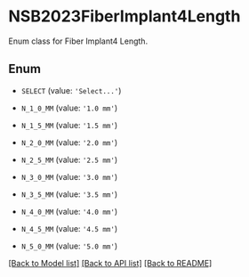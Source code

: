 # NSB2023FiberImplant4Length

Enum class for Fiber Implant4 Length.

## Enum

* `SELECT` (value: `'Select...'`)

* `N_1_0_MM` (value: `'1.0 mm'`)

* `N_1_5_MM` (value: `'1.5 mm'`)

* `N_2_0_MM` (value: `'2.0 mm'`)

* `N_2_5_MM` (value: `'2.5 mm'`)

* `N_3_0_MM` (value: `'3.0 mm'`)

* `N_3_5_MM` (value: `'3.5 mm'`)

* `N_4_0_MM` (value: `'4.0 mm'`)

* `N_4_5_MM` (value: `'4.5 mm'`)

* `N_5_0_MM` (value: `'5.0 mm'`)

[[Back to Model list]](../README.md#documentation-for-models) [[Back to API list]](../README.md#documentation-for-api-endpoints) [[Back to README]](../README.md)


